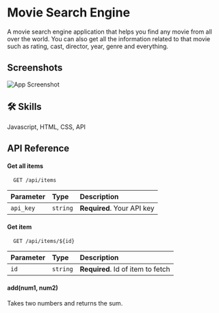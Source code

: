 
# Movie Search Engine  
A movie search engine application that helps you find any movie from all over the world. You can also get all the information related to that movie such as rating, cast, director, year, genre and everything. 


## Screenshots

![App Screenshot](https://imgur.com/jUCZa80.png)


## 🛠 Skills
Javascript, HTML, CSS, API


## API Reference

#### Get all items

```http
  GET /api/items
```

| Parameter | Type     | Description                |
| :-------- | :------- | :------------------------- |
| `api_key` | `string` | **Required**. Your API key |

#### Get item

```http
  GET /api/items/${id}
```

| Parameter | Type     | Description                       |
| :-------- | :------- | :-------------------------------- |
| `id`      | `string` | **Required**. Id of item to fetch |

#### add(num1, num2)

Takes two numbers and returns the sum.

